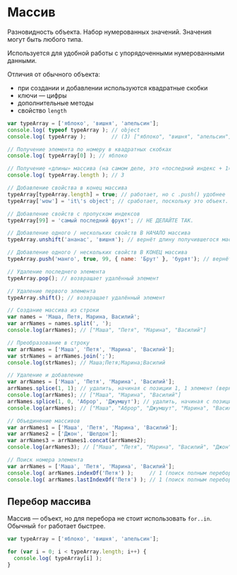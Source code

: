 # Массив

Разновидность объекта. Набор нумерованных значений. Значения могут быть любого типа.

Используется для удобной работы с упорядоченными нумерованными данными.

Отличия от обычного объекта:

- при создании и добавлении используются квадратные скобки
- ключи — цифры
- дополнительные методы
- свойство `length`

```js
var typeArray = ['яблоко', 'вишня', 'апельсин'];
console.log( typeof typeArray ); // object
console.log( typeArray );        // (3) ["яблоко", "вишня", "апельсин"]

// Получение элемента по номеру в квадратных скобках
console.log( typeArray[0] ); // яблоко

// Получение «длины» массива (на самом деле, это «последний индекс + 1»)
console.log( typeArray.length ); // 3

// Добавление свойства в конец массива
typeArray[typeArray.length] = true; // работает, но с .push() удобнее
typeArray['wow'] = 'it\'s object'; // сработает, поскольку это объект. НЕ ДЕЛАЙТЕ ТАК.

// Добавление свойств с пропуском индексов
typeArray[99] = 'самый последний фрукт'; // НЕ ДЕЛАЙТЕ ТАК.

// Добавление одного / нескольких свойств В НАЧАЛО массива
typeArray.unshift('ананас', 'вишня'); // вернёт длину получившегося массива

// Добавление одного / нескольких свойств В КОНЕЦ массива
typeArray.push('манго', true, 99, { name: 'Брут' }, 'бурят'); // вернёт длину получившегося массива

// Удаление последнего элемента
typeArray.pop(); // возвращает удалённый элемент

// Удаление первого элемента
typeArray.shift(); // возвращает удалённый элемент

// Создание массива из строки
var names = 'Маша, Петя, Марина, Василий';
var arrNames = names.split(', ');
console.log(arrNames); // ["Маша", "Петя", "Марина", "Василий"]

// Преобразование в строку
var arrNames = ['Маша', 'Петя', 'Марина', 'Василий'];
var strNames = arrNames.join(';');
console.log(strNames); // Маша;Петя;Марина;Василий

// Удаление и добавление
var arrNames = ['Маша', 'Петя', 'Марина', 'Василий'];
arrNames.splice(1, 1); // удалить, начиная с позиции 1, 1 элемент (вернёт удалённый элемент)
console.log(arrNames); // ["Маша", "Марина", "Василий"]
arrNames.splice(1, 0, 'Аброр', 'Джумшут'); // удалить, начиная с позиции 1, 0 элементов, вставить после позиции 1 указанные элементы
console.log(arrNames); // ["Маша", "Аброр", "Джумшут", "Марина", "Василий"]

// Объединение массивов
var arrNames1 = ['Маша', 'Петя', 'Марина', 'Василий'];
var arrNames2 = ['Джон', 'Шелдон'];
var arrNames3 = arrNames1.concat(arrNames2);
console.log(arrNames3); // ["Маша", "Петя", "Марина", "Василий", "Джон", "Шелдон"]

// Поиск номера элемента
var arrNames = ['Маша', 'Петя', 'Марина', 'Василий'];
console.log( arrNames.indexOf('Петя') );     // 1 (поиск полным перебором с начала до конца)
console.log( arrNames.lastIndexOf('Петя') ); // 1 (поиск полным перебором с конца до начала)
```



## Перебор массива

Массив — объект, но для перебора не стоит использовать `for..in`. Обычный `for` работает быстрее.

```js
var typeArray = ['яблоко', 'вишня', 'апельсин'];

for (var i = 0; i < typeArray.length; i++) {
  console.log( typeArray[i] );
}
```
